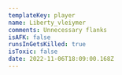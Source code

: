 ```yaml
---
templateKey: player
name: Liberty_vleiymer
comments: Unnecessary flanks
isAFK: false
runsInGetsKilled: true
isToxic: false
date: 2022-11-06T18:09:00.168Z
---
```


